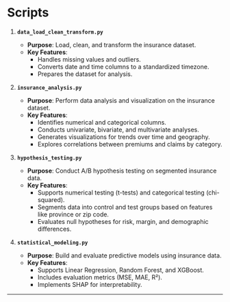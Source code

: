 # Scripts

1. **`data_load_clean_transform.py`**
   - **Purpose**: Load, clean, and transform the insurance dataset.
   - **Key Features**:
     - Handles missing values and outliers.
     - Converts date and time columns to a standardized timezone.
     - Prepares the dataset for analysis.

2. **`insurance_analysis.py`**
   - **Purpose**: Perform data analysis and visualization on the insurance dataset.
   - **Key Features**:
     - Identifies numerical and categorical columns.
     - Conducts univariate, bivariate, and multivariate analyses.
     - Generates visualizations for trends over time and geography.
     - Explores correlations between premiums and claims by category.

3. **`hypothesis_testing.py`**
   - **Purpose**: Conduct A/B hypothesis testing on segmented insurance data.
   - **Key Features**:
     - Supports numerical testing (t-tests) and categorical testing (chi-squared).
     - Segments data into control and test groups based on features like province or zip code.
     - Evaluates null hypotheses for risk, margin, and demographic differences.

4. **`statistical_modeling.py`**
   - **Purpose**: Build and evaluate predictive models using insurance data.
   - **Key Features**:
     - Supports Linear Regression, Random Forest, and XGBoost.
     - Includes evaluation metrics (MSE, MAE, R²).
     - Implements SHAP for interpretability.

---